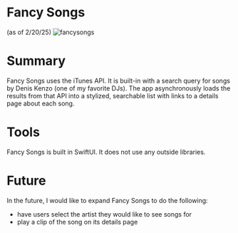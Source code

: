 # Fancy Songs
(as of 2/20/25)
![fancysongs](https://github.com/user-attachments/assets/78a87668-93ce-4bb3-98eb-d0b130f45e0a)

# Summary

Fancy Songs uses the iTunes API. It is built-in with a search query for songs by Denis Kenzo (one of my favorite DJs). The app asynchronously loads the results from that API into a stylized, searchable list with links to a details page about each song.

# Tools

Fancy Songs is built in SwiftUI. It does not use any outside libraries.

# Future

In the future, I would like to expand Fancy Songs to do the following:
* have users select the artist they would like to see songs for
* play a clip of the song on its details page

